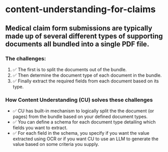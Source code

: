 # content-understanding-for-claims
## Medical claim form submissions are typically made up of several different types of supporting documents all bundled into a single PDF file.

### The challenges:
1. ✅ The first is to split the documents out of the bundle.  
2. ✅ Then determine the document type of each document in the bundle.  
1. ✅ Finally extract the required fields from each document based on its type.  

### How Content Understanding (CU) solves these challenges
- ✅ CU has built-in mechanism to logically split the  the document (or pages) from the bundle based on your defined document types.
- ✅ You can define a schema for each document type detailing which fields you want to extract.  
- ✅ For each field in the schema, you specify if you want the value extracted using OCR or if you want CU to use an LLM to generate the value based on some criteria you supply.  
